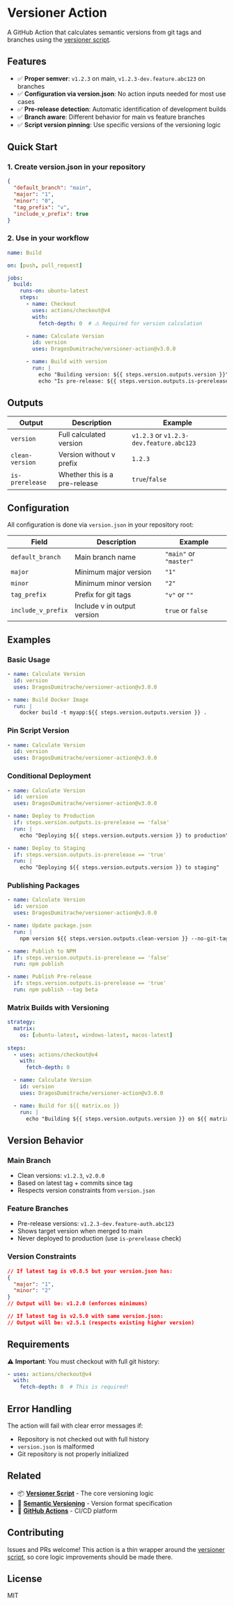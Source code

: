 # Versioner Action

A GitHub Action that calculates semantic versions from git tags and branches using the [versioner script](https://github.com/DragosDumitrache/versioner).

## Features

- ✅ **Proper semver**: `v1.2.3` on main, `v1.2.3-dev.feature.abc123` on branches
- ✅ **Configuration via version.json**: No action inputs needed for most use cases
- ✅ **Pre-release detection**: Automatic identification of development builds
- ✅ **Branch aware**: Different behavior for main vs feature branches
- ✅ **Script version pinning**: Use specific versions of the versioning logic

## Quick Start

### 1. Create version.json in your repository

```json
{
  "default_branch": "main",
  "major": "1",
  "minor": "0",
  "tag_prefix": "v",
  "include_v_prefix": true
}
```

### 2. Use in your workflow

```yaml
name: Build

on: [push, pull_request]

jobs:
  build:
    runs-on: ubuntu-latest
    steps:
      - name: Checkout
        uses: actions/checkout@v4
        with:
          fetch-depth: 0  # ⚠️ Required for version calculation

      - name: Calculate Version
        id: version
        uses: DragosDumitrache/versioner-action@v3.0.0

      - name: Build with version
        run: |
          echo "Building version: ${{ steps.version.outputs.version }}"
          echo "Is pre-release: ${{ steps.version.outputs.is-prerelease }}"
```

## Outputs

| Output | Description | Example |
|--------|-------------|---------|
| `version` | Full calculated version | `v1.2.3` or `v1.2.3-dev.feature.abc123` |
| `clean-version` | Version without v prefix | `1.2.3` |
| `is-prerelease` | Whether this is a pre-release | `true`/`false` |

## Configuration

All configuration is done via `version.json` in your repository root:

| Field | Description | Example |
|-------|-------------|---------|
| `default_branch` | Main branch name | `"main"` or `"master"` |
| `major` | Minimum major version | `"1"` |
| `minor` | Minimum minor version | `"2"` |
| `tag_prefix` | Prefix for git tags | `"v"` or `""` |
| `include_v_prefix` | Include v in output version | `true` or `false` |

## Examples

### Basic Usage

```yaml
- name: Calculate Version
  id: version
  uses: DragosDumitrache/versioner-action@v3.0.0

- name: Build Docker Image
  run: |
    docker build -t myapp:${{ steps.version.outputs.version }} .
```

### Pin Script Version

```yaml
- name: Calculate Version
  id: version
  uses: DragosDumitrache/versioner-action@v3.0.0
```

### Conditional Deployment

```yaml
- name: Calculate Version
  id: version
  uses: DragosDumitrache/versioner-action@v3.0.0

- name: Deploy to Production
  if: steps.version.outputs.is-prerelease == 'false'
  run: |
    echo "Deploying ${{ steps.version.outputs.version }} to production"

- name: Deploy to Staging  
  if: steps.version.outputs.is-prerelease == 'true'
  run: |
    echo "Deploying ${{ steps.version.outputs.version }} to staging"
```

### Publishing Packages

```yaml
- name: Calculate Version
  id: version
  uses: DragosDumitrache/versioner-action@v3.0.0

- name: Update package.json
  run: |
    npm version ${{ steps.version.outputs.clean-version }} --no-git-tag-version

- name: Publish to NPM
  if: steps.version.outputs.is-prerelease == 'false'
  run: npm publish

- name: Publish Pre-release
  if: steps.version.outputs.is-prerelease == 'true'
  run: npm publish --tag beta
```

### Matrix Builds with Versioning

```yaml
strategy:
  matrix:
    os: [ubuntu-latest, windows-latest, macos-latest]
    
steps:
  - uses: actions/checkout@v4
    with:
      fetch-depth: 0

  - name: Calculate Version
    id: version
    uses: DragosDumitrache/versioner-action@v3.0.0

  - name: Build for ${{ matrix.os }}
    run: |
      echo "Building ${{ steps.version.outputs.version }} on ${{ matrix.os }}"
```

## Version Behavior

### Main Branch
- Clean versions: `v1.2.3`, `v2.0.0`
- Based on latest tag + commits since tag
- Respects version constraints from `version.json`

### Feature Branches
- Pre-release versions: `v1.2.3-dev.feature-auth.abc123`
- Shows target version when merged to main
- Never deployed to production (use `is-prerelease` check)

### Version Constraints
```json
// If latest tag is v0.8.5 but your version.json has:
{
  "major": "1",
  "minor": "2"
}
// Output will be: v1.2.0 (enforces minimums)

// If latest tag is v2.5.0 with same version.json:
// Output will be: v2.5.1 (respects existing higher version)
```

## Requirements

⚠️ **Important**: You must checkout with full git history:

```yaml
- uses: actions/checkout@v4
  with:
    fetch-depth: 0  # This is required!
```

## Error Handling

The action will fail with clear error messages if:
- Repository is not checked out with full history
- `version.json` is malformed
- Git repository is not properly initialized

## Related

- 📦 **[Versioner Script](https://github.com/DragosDumitrache/versioner)** - The core versioning logic
- 📖 **[Semantic Versioning](https://semver.org/)** - Version format specification
- 🏃 **[GitHub Actions](https://docs.github.com/en/actions)** - CI/CD platform

## Contributing

Issues and PRs welcome! This action is a thin wrapper around the [versioner script](https://github.com/DragosDumitrache/versioner), so core logic improvements should be made there.

## License

MIT
